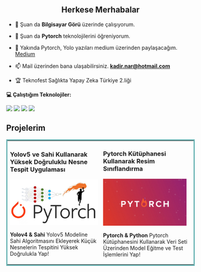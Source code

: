 <h2 align="center">Herkese Merhabalar</h2>

- 🔭 Şuan da **Bilgisayar Görü** üzerinde çalışıyorum.

- 🌱 Şuan da **Pytorch** teknolojilerini öğreniyorum.

- 📝 Yakında Pytorch, Yolo yazıları medium üzerinden paylaşacağım. [Medium](https://medium.com/@kadir.nar)

- 📫 Mail üzerinden bana ulaşabilirsiniz. **kadir.nar@hotmail.com**

- 🏆 Teknofest Sağlıkta Yapay Zeka Türkiye 2.liği

**💻 Çalıştığım Teknolojiler:**


<code><a href="" target="_blank"><img height="50" src="https://www.vectorlogo.zone/logos/pytorch/pytorch-ar21.svg"></a></code>
<code><a href="" target="_blank"><img height="40" src="https://www.vectorlogo.zone/logos/python/python-official.svg"></a></code>
<code><a href="" target="_blank"><img height="50" src="https://www.vectorlogo.zone/logos/linux/linux-ar21.svg"></a></code>
<code><a href="" target="_blank"><img height="50" src="https://www.vectorlogo.zone/logos/raspberrypi/raspberrypi-ar21.svg"></a></code>

## Projelerim
<table bordercolor="#66b2b2">
  <tr>
    <td width="50%" valign="left">
      <h3>Yolov5 ve Sahi Kullanarak Yüksek Doğruluklu Nesne Tespit Uygulaması</h3>
        <a target="_blank" href="https://github.com/kadirnar/yolov5-pytorch-sahi">
            <img src="torch.png" width="100%" alt="https://github.com/kadirnar/yolov5-pytorch-sahi"/>
      </a>
        <p><strong>Yolov4 & Sahi</strong> Yolov5 Modeline Sahi Algoritmasını Ekleyerek Küçük Nesnelerin Tespitini Yüksek Doğrulukla Yap!</p>
    </td>
    <td width="50%" valign="right">
      <h3>Pytorch Kütüphanesi Kullanarak Resim Sınıflandırma</h3>
        <a target="_blank" href="https://github.com/kadirnar/pytorch-classification">
            <img src="torch-2.png" width="95%" alt="https://github.com/kadirnar/pytorch-classification"/>
        </a>
        <p><strong>Pytorch & Python </strong> Pytorch Kütüphanesini Kullanarak Veri Seti Üzerinden Model Eğitme ve Test İşlemlerini Yap!</p>  
    </td>
  </tr>
</table>

